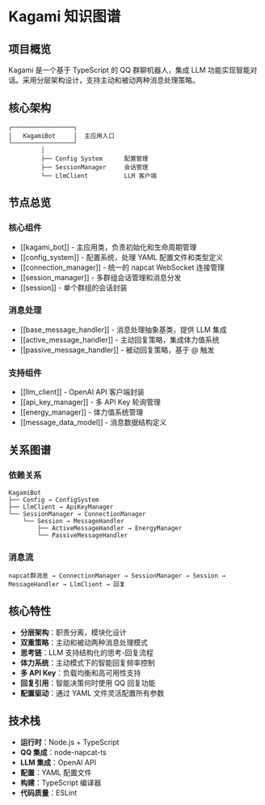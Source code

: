 # Kagami 知识图谱

## 项目概览

Kagami 是一个基于 TypeScript 的 QQ 群聊机器人，集成 LLM 功能实现智能对话。采用分层架构设计，支持主动和被动两种消息处理策略。

## 核心架构

```
┌─────────────────┐
│   KagamiBot     │  主应用入口
└─────────────────┘
         │
         ├── Config System      配置管理
         ├── SessionManager     会话管理
         └── LlmClient          LLM 客户端
```

## 节点总览

### 核心组件
- [[kagami_bot]] - 主应用类，负责初始化和生命周期管理
- [[config_system]] - 配置系统，处理 YAML 配置文件和类型定义
- [[connection_manager]] - 统一的 napcat WebSocket 连接管理
- [[session_manager]] - 多群组会话管理和消息分发
- [[session]] - 单个群组的会话封装

### 消息处理
- [[base_message_handler]] - 消息处理抽象基类，提供 LLM 集成
- [[active_message_handler]] - 主动回复策略，集成体力值系统
- [[passive_message_handler]] - 被动回复策略，基于 @ 触发

### 支持组件
- [[llm_client]] - OpenAI API 客户端封装
- [[api_key_manager]] - 多 API Key 轮询管理
- [[energy_manager]] - 体力值系统管理
- [[message_data_model]] - 消息数据结构定义

## 关系图谱

### 依赖关系
```
KagamiBot
├── Config → ConfigSystem
├── LlmClient → ApiKeyManager
└── SessionManager → ConnectionManager
    └── Session → MessageHandler
        ├── ActiveMessageHandler → EnergyManager
        └── PassiveMessageHandler
```

### 消息流
```
napcat群消息 → ConnectionManager → SessionManager → Session → MessageHandler → LlmClient → 回复
```

## 核心特性

- **分层架构**：职责分离，模块化设计
- **双重策略**：主动和被动两种消息处理模式
- **思考链**：LLM 支持结构化的思考-回复流程
- **体力系统**：主动模式下的智能回复频率控制
- **多 API Key**：负载均衡和高可用性支持
- **回复引用**：智能决策何时使用 QQ 回复功能
- **配置驱动**：通过 YAML 文件灵活配置所有参数

## 技术栈

- **运行时**：Node.js + TypeScript
- **QQ 集成**：node-napcat-ts
- **LLM 集成**：OpenAI API
- **配置**：YAML 配置文件
- **构建**：TypeScript 编译器
- **代码质量**：ESLint